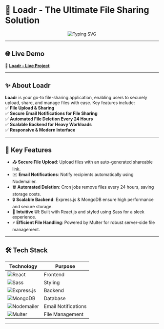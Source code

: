 # 🚀 Loadr - The Ultimate File Sharing Solution  

<p align="center">
  <img src="https://readme-typing-svg.demolab.com?font=JetBrains+Mono&weight=500&size=22&pause=1000&color=F39C12&center=true&vCenter=true&width=600&lines=Secure+File+Sharing+Made+Simple;Automated+Management+%7C+Email+Notifications;Built+for+Performance+%26+Scalability!" alt="Typing SVG" />
</p>

---

## 🌐 Live Demo  
🔗 **[Loadr - Live Project](https://loadr-six.vercel.app)** 

---

## ✨ About Loadr  

**Loadr** is your go-to file-sharing application, enabling users to securely upload, share, and manage files with ease. Key features include:  
✅ **File Upload & Sharing**  
✅ **Secure Email Notifications for File Sharing**  
✅ **Automated File Deletion Every 24 Hours**  
✅ **Scalable Backend for Heavy Workloads**  
✅ **Responsive & Modern Interface**  

---

## 🌟 Key Features  

- 📤 **Secure File Upload**: Upload files with an auto-generated shareable link.  
- ✉️ **Email Notifications**: Notify recipients automatically using Nodemailer.  
- 🗑️ **Automated Deletion**: Cron jobs remove files every 24 hours, saving storage costs.  
- 🔒 **Scalable Backend**: Express.js & MongoDB ensure high performance and secure storage.  
- 🎨 **Intuitive UI**: Built with React.js and styled using Sass for a sleek experience.  
- ⚡ **Efficient File Handling**: Powered by Multer for robust server-side file management.  

---

## 🛠️ Tech Stack  

| Technology | Purpose |  
|------------|---------|  
| ![React](https://img.shields.io/badge/React-20232A?style=for-the-badge&logo=react&logoColor=61DAFB) | Frontend |  
| ![Sass](https://img.shields.io/badge/Sass-CC6699?style=for-the-badge&logo=sass&logoColor=white) | Styling |  
| ![Express.js](https://img.shields.io/badge/Express.js-404D59?style=for-the-badge) | Backend |  
| ![MongoDB](https://img.shields.io/badge/MongoDB-4EA94B?style=for-the-badge&logo=mongodb&logoColor=white) | Database |  
| ![Nodemailer](https://img.shields.io/badge/Nodemailer-009688?style=for-the-badge&logoColor=white) | Email Notifications |  
| ![Multer](https://img.shields.io/badge/Multer-E74C3C?style=for-the-badge&logoColor=white) | File Management |  

---


